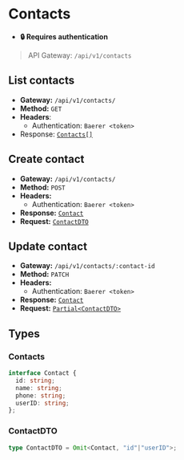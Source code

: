 # Contacts
* **🔒 Requires authentication**
> API Gateway: `/api/v1/contacts`

## List contacts
* **Gateway:** `/api/v1/contacts/`
* **Method:** `GET`
* **Headers**:
  * Authentication: `Baerer <token>`
* Response: [`Contacts[]`](#contacts)

## Create contact
* **Gateway:** `/api/v1/contacts/`
* **Method:** `POST`
* **Headers:**
  * Authentication: `Baerer <token>`
* **Response:** [`Contact`](#contacts)
* **Request:** [`ContactDTO`](#contactdto)

## Update contact
* **Gateway:** `/api/v1/contacts/:contact-id`
* **Method:** `PATCH`
* **Headers:**
  * Authentication: `Baerer <token>`
* **Response:** [`Contact`](#contacts)
* **Request:** [`Partial<ContactDTO>`](#contactdto)

## Types
### Contacts
```typescript
interface Contact {
  id: string;
  name: string;
  phone: string;
  userID: string;
};
```
### ContactDTO
```typescript
type ContactDTO = Omit<Contact, "id"|"userID">;
```

